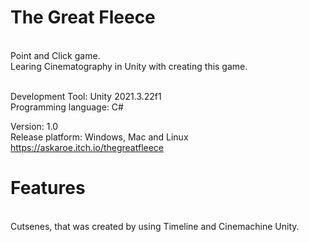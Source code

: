 # The Great Fleece

</br>Point and Click game.
</br>Learing Cinematography in Unity with creating this game.

</br>Development Tool: Unity 2021.3.22f1
</br>Programming language: C#

Version: 1.0
</br>Release platform: Windows, Mac and Linux
</br>https://askaroe.itch.io/thegreatfleece

# Features 
</br>Cutsenes, that was created by using Timeline and Cinemachine Unity.